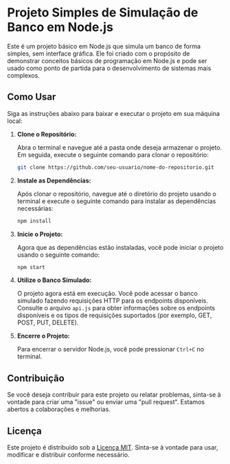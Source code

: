 # Projeto Simples de Simulação de Banco em Node.js

Este é um projeto básico em Node.js que simula um banco de forma simples, sem interface gráfica. Ele foi criado com o propósito de demonstrar conceitos básicos de programação em Node.js e pode ser usado como ponto de partida para o desenvolvimento de sistemas mais complexos.

## Como Usar

Siga as instruções abaixo para baixar e executar o projeto em sua máquina local:

1. **Clone o Repositório:**

   Abra o terminal e navegue até a pasta onde deseja armazenar o projeto. Em seguida, execute o seguinte comando para clonar o repositório:

   ```bash
   git clone https://github.com/seu-usuario/nome-do-repositorio.git
   ```

2. **Instale as Dependências:**

   Após clonar o repositório, navegue até o diretório do projeto usando o terminal e execute o seguinte comando para instalar as dependências necessárias:

   ```bash
   npm install
   ```

3. **Inicie o Projeto:**

   Agora que as dependências estão instaladas, você pode iniciar o projeto usando o seguinte comando:

   ```bash
   npm start
   ```

4. **Utilize o Banco Simulado:**

   O projeto agora está em execução. Você pode acessar o banco simulado fazendo requisições HTTP para os endpoints disponíveis. Consulte o arquivo `api.js` para obter informações sobre os endpoints disponíveis e os tipos de requisições suportados (por exemplo, GET, POST, PUT, DELETE).

5. **Encerre o Projeto:**

   Para encerrar o servidor Node.js, você pode pressionar `Ctrl+C` no terminal.

## Contribuição

Se você deseja contribuir para este projeto ou relatar problemas, sinta-se à vontade para criar uma "issue" ou enviar uma "pull request". Estamos abertos a colaborações e melhorias.

## Licença

Este projeto é distribuído sob a [Licença MIT](LICENSE). Sinta-se à vontade para usar, modificar e distribuir conforme necessário.
